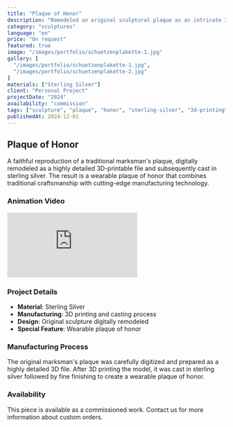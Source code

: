 ```yaml
---
title: "Plaque of Honor"
description: "Remodeled an original sculptural plaque as an intricate 3D-printable file, then cast in sterling silver and finished as a wearable plaque of honor."
category: "sculptures"
language: "en"
price: "On request"
featured: true
image: "/images/portfolio/schuetzenplakette-1.jpg"
gallery: [
  "/images/portfolio/schuetzenplakette-1.jpg",
  "/images/portfolio/schuetzenplakette-2.jpg"
]
materials: ["Sterling Silver"]
client: "Personal Project"
projectDate: "2024"
availability: "commission"
tags: ["sculpture", "plaque", "honor", "sterling-silver", "3d-printing"]
publishedAt: 2024-12-01
---
```


## Plaque of Honor

A faithful reproduction of a traditional marksman's plaque, digitally remodeled as a highly detailed 3D-printable file and subsequently cast in sterling silver. The result is a wearable plaque of honor that combines traditional craftsmanship with cutting-edge manufacturing technology.

### Animation Video

<div class="mb-8 flex justify-center">
  <iframe 
    class="w-full max-w-sm aspect-[9/16] rounded-lg shadow-lg" 
    src="https://www.youtube.com/embed/PLoXu-trLcQ" 
    title="Plaque of Honor Animation" 
    loading="lazy"
    frameborder="0" 
    allow="web-share" 
    referrerpolicy="strict-origin-when-cross-origin" 
    allowfullscreen>
  </iframe>
</div>

### Project Details

- **Material**: Sterling Silver
- **Manufacturing**: 3D printing and casting process
- **Design**: Original sculpture digitally remodeled
- **Special Feature**: Wearable plaque of honor

### Manufacturing Process

The original marksman's plaque was carefully digitized and prepared as a highly detailed 3D file. After 3D printing the model, it was cast in sterling silver followed by fine finishing to create a wearable plaque of honor.

### Availability

This piece is available as a commissioned work. Contact us for more information about custom orders.